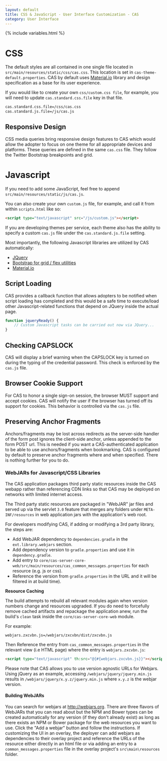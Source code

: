 ```yaml
---
layout: default
title: CSS & JavaScript - User Interface Customization - CAS
category: User Interface
---
```


{% include variables.html %}

# CSS

The default styles are all contained in one single file located in `src/main/resources/static/css/cas.css`. This 
location is set in `cas-theme-default.properties`. CAS by default uses [Material.io](https://material.io/) library 
and design specification as a base for its user experience.

If you would like to create your own `css/custom.css file`, for example, you will need to update `cas.standard.css.file` key in that file.

```bash
cas.standard.css.file=/css/cas.css
cas.standard.js.file=/js/cas.js
```

## Responsive Design

CSS media queries bring responsive design features to CAS which would allow the adopter to focus 
on one theme for all appropriate devices and platforms. These queries are defined in the 
same `cas.css` file. They follow the Twitter Bootstrap breakpoints and grid.

# Javascript

If you need to add some JavaScript, feel free to append `src/main/resources/static/js/cas.js`.

You can also create your own `custom.js` file, for example, and call it from within `scripts.html` like so:

```html
<script type="text/javascript" src="/js/custom.js"></script>
```

If you are developing themes per service, each theme also has the ability 
to specify a custom `cas.js` file under the `cas.standard.js.file` setting.

Most importantly, the following Javascript libraries are utilized by CAS automatically:

* [JQuery](https://jquery.com/)
* [Bootstrap for grid / flex utilities](https://getbootstrap.com/docs/4.5/getting-started/contents/#css-files)
* [Material.io](https://material.io/)

## Script Loading

CAS provides a callback function that allows adopters to be notified when script 
loading has completed and this would be a safe time to execute/load other Javascript-related 
functions that depend on JQuery inside the actual page.

```javascript
function jqueryReady() {
    // Custom Javascript tasks can be carried out now via JQuery...
}
```

## Checking CAPSLOCK

CAS will display a brief warning when the CAPSLOCK key is turned on during the typing 
of the credential password. This check is enforced by the `cas.js` file.

## Browser Cookie Support

For CAS to honor a single sign-on session, the browser MUST support and accept cookies. CAS will notify the
user if the browser has turned off its support for cookies. This behavior is controlled via the `cas.js` file.

## Preserving Anchor Fragments

Anchors/fragments may be lost across redirects as the server-side handler of the form post 
ignores the client-side anchor, unless appended to the form POST url. This is needed if you 
want a CAS-authenticated application to be able to use anchors/fragments when bookmarking. CAS 
is configured by default to preserve anchor fragments where and when specified. There is 
nothing further for you to do.

### WebJARs for Javascript/CSS Libraries

The CAS application packages third party static resources inside the CAS webapp rather 
than referencing CDN links so that CAS may be deployed on 
networks with limited internet access.

The Third party static resources are packaged in "WebJAR" jar files and served up via the servlet `3.0` feature 
that merges any folders under `META-INF/resources` in web application jars with the application's web root.

For developers modifying CAS, if adding or modifying a 3rd party library, the steps are:

- Add WebJAR dependency to `dependencies.gradle` in the `ext.library.webjars` section.
- Add dependency version to `gradle.properties` and use it in `dependency.gradle`.
- Add entry to `core/cas-server-core-web/src/main/resources/cas_common_messages.properties` for each resource (e.g. js or css). 
- Reference the version from `gradle.properties` in the URL and it will be filtered in at build time).

<div class="alert alert-info"><strong>Resource Caching</strong><p>The build attempts to 
rebuild all relevant modules again when version numbers change and resources upgraded. If
you do need to forcefully remove cached artifacts and repackage the application anew, run 
the build's <code>clean</code> task inside the <code>core/cas-server-core-web</code> module.</p></div>

For example:

```properties
webjars.zxcvbn.js=/webjars/zxcvbn/dist/zxcvbn.js
```

Then Reference the entry from `cas_common_messages.properties` in the relevant view (i.e HTML page) where the entry is `webjars.zxcvbn.js`:

```html
<script type="text/javascript" th:src="@{#{webjars.zxcvbn.js}}"></script>
```
     
Please note that CAS allows you to use version agnostic URLs for Webjars. Using jQuery as an example, 
accessing `/webjars/jquery/jquery.min.js` results in `/webjars/jquery/x.y.z/jquery.min.js` 
where `x.y.z` is the webjar version.

#### Building WebJARs

You can search for webjars at http://webjars.org. There are three flavors of WebJARs that you 
can read about but the NPM and Bower types can be created automatically for any version 
(if they don't already exist) as long as there exists an NPM or Bower package for the 
web resources you want to use. Click the "Add a webjar" button and follow 
the instructions. If customizing the UI in an overlay, the deployer can add webjars as 
dependencies to their overlay project and reference the URLs of the resource either directly 
in an html file or via adding an entry to a `common_messages.properties` file 
in the overlay project's `src\main\resources` folder.
